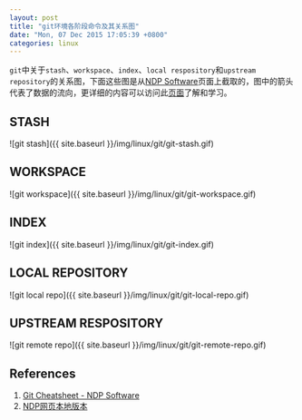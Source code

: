 ```yaml
---
layout: post
title: "git环境各阶段命令及其关系图"
date: "Mon, 07 Dec 2015 17:05:39 +0800"
categories: linux
---
```


`git`中关于`stash`、`workspace`、`index`、`local respository`和`upstream repository`的关系图，下面这些图是从[NDP Software](http://ndpsoftware.com/git-cheatsheet.html)页面上截取的，图中的箭头代表了数据的流向，更详细的内容可以访问此[页面](/tools/git-cheatsheet.html)了解和学习。

## STASH

![git stash]({{ site.baseurl }}/img/linux/git/git-stash.gif)

## WORKSPACE

![git workspace]({{ site.baseurl }}/img/linux/git/git-workspace.gif)

## INDEX

![git index]({{ site.baseurl }}/img/linux/git/git-index.gif)

## LOCAL REPOSITORY

![git local repo]({{ site.baseurl }}/img/linux/git/git-local-repo.gif)

## UPSTREAM RESPOSITORY

![git remote repo]({{ site.baseurl }}/img/linux/git/git-remote-repo.gif)

References
------

1. [Git Cheatsheet - NDP Software](http://ndpsoftware.com/git-cheatsheet.html)
1. [NDP网页本地版本](/tools/git-cheatsheet.html)

